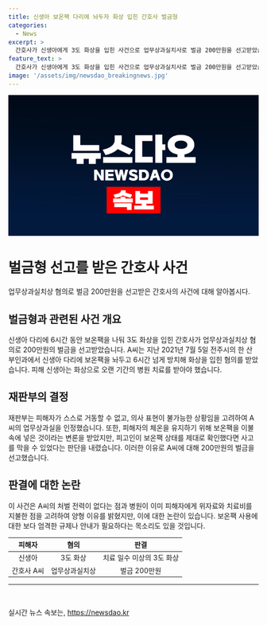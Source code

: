 ```yaml
---
title: 신생아 보온팩 다리에 놔두자 화상 입힌 간호사 벌금형
categories:
  - News
excerpt: >
  간호사가 신생아에게 3도 화상을 입힌 사건으로 업무상과실치사로 벌금 200만원을 선고받았습니다. 신생아의 체온 유지를 위해 보온팩을 사용했지만 6시간 동안 방치하여 화상을 입힌 것으로 밝혀졌습니다. 재판부는 보온팩 상태를 확인하지 않은 것으로 인해 업무상과실이 인정되었다고 밝혔습니다. 피해 신생아는 오랜 기간의 치료가 필요한 상태였지만, 벌금형만 선고된 이유로 논란이 일고 있습니다.
feature_text: >
  간호사가 신생아에게 3도 화상을 입힌 사건으로 업무상과실치사로 벌금 200만원을 선고받았습니다. 신생아의 체온 유지를 위해 보온팩을 사용했지만 6시간 동안 방치하여 화상을 입힌 것으로 밝혀졌습니다. 재판부는 보온팩 상태를 확인하지 않은 것으로 인해 업무상과실이 인정되었다고 밝혔습니다. 피해 신생아는 오랜 기간의 치료가 필요한 상태였지만, 벌금형만 선고된 이유로 논란이 일고 있습니다.
image: '/assets/img/newsdao_breakingnews.jpg'
---
```


<p><img src="/assets/img/newsdao_breakingnews.jpg" alt="firstkoreanews 속보" /></p>

<h1>벌금형 선고를 받은 간호사 사건</h1>

<p data-ke-size="size16">업무상과실치상 혐의로 벌금 200만원을 선고받은 간호사의 사건에 대해 알아봅시다.</p>

<h2>벌금형과 관련된 사건 개요</h2>

<p data-ke-size="size16">신생아 다리에 6시간 동안 보온팩을 나둬 3도 화상을 입힌 간호사가 업무상과실치상 혐의로 200만원의 벌금을 선고받았습니다. A씨는 지난 2021년 7월 5일 전주시의 한 산부인과에서 신생아 다리에 보온팩을 놔두고 6시간 넘게 방치해 화상을 입힌 혐의를 받았습니다. 피해 신생아는 화상으로 오랜 기간의 병원 치료를 받아야 했습니다.</p>

<h2>재판부의 결정</h2>

<p data-ke-size="size16">재판부는 피해자가 스스로 거동할 수 없고, 의사 표현이 불가능한 상황임을 고려하여 A씨의 업무상과실을 인정했습니다. 또한, 피해자의 체온을 유지하기 위해 보온팩을 이불 속에 넣은 것이라는 변론을 받았지만, 피고인이 보온팩 상태를 제대로 확인했다면 사고를 막을 수 있었다는 판단을 내렸습니다. 이러한 이유로 A씨에 대해 200만원의 벌금을 선고했습니다.</p>

<h2>판결에 대한 논란</h2>

<p data-ke-size="size16">이 사건은 A씨의 처벌 전력이 없다는 점과 병원이 이미 피해자에게 위자료와 치료비를 지불한 점을 고려하여 양형 이유를 밝혔지만, 이에 대한 논란이 있습니다. 보온팩 사용에 대한 보다 엄격한 규제나 안내가 필요하다는 목소리도 있을 것입니다.</p>

<table>
    <thead>
        <tr>
            <th style="text-align: center;">피해자</th>
            <th style="text-align: center;">혐의</th>
            <th style="text-align: center;">판결</th>
        </tr>
    </thead>
    <tbody>
        <tr>
            <td style="text-align: center;">신생아</td>
            <td style="text-align: center;">3도 화상</td>
            <td style="text-align: center;">치료 일수 미상의 3도 화상</td>
        </tr>
        <tr>
            <td style="text-align: center;">간호사 A씨</td>
            <td style="text-align: center;">업무상과실치상</td>
            <td style="text-align: center;">벌금 200만원</td>
        </tr>
    </tbody>
</table>

<hr>

<p data-ke-size="size16">&nbsp;</p>
실시간 뉴스 속보는, <a href="https://newsdao.kr" rel="dofollow">https://newsdao.kr</a>


